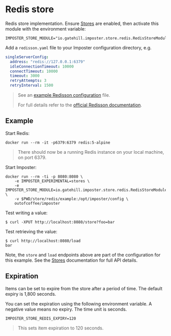 # Redis store

Redis store implementation. Ensure [Stores](../../docs/stores.md) are enabled, then activate this module with the environment variable:

    IMPOSTER_STORE_MODULE="io.gatehill.imposter.store.redis.RedisStoreModule" 

Add a `redisson.yaml` file to your Imposter configuration directory, e.g.

```yaml
singleServerConfig:
  address: "redis://127.0.0.1:6379"
  idleConnectionTimeout: 10000
  connectTimeout: 10000
  timeout: 3000
  retryAttempts: 3
  retryInterval: 1500
```

> See an [example Redisson configuration](example/redisson.yaml) file.
>
> For full details refer to the [official Redisson documentation](https://github.com/redisson/redisson/wiki/2.-Configuration).

## Example

Start Redis:

    docker run --rm -it -p6379:6379 redis:5-alpine

> There should now be a running Redis instance on your local machine, on port 6379.

Start Imposter:

    docker run --rm -ti -p 8080:8080 \
        -e IMPOSTER_EXPERIMENTAL=stores \
        -e IMPOSTER_STORE_MODULE=io.gatehill.imposter.store.redis.RedisStoreModule \
        -v $PWD/store/redis/example:/opt/imposter/config \
        outofcoffee/imposter

Test writing a value:

    $ curl -XPUT http://localhost:8080/store?foo=bar

Test retrieving the value:

    $ curl http://localhost:8080/load
    bar

Note, the `store` and `load` endpoints above are part of the configuration for this example. See the [Stores](../../docs/stores.md) documentation for full API details.

## Expiration

Items can be set to expire from the store after a period of time. The default expiry is 1,800 seconds.

You can set the expiration using the following environment variable. A negative value means no expiry. The time unit is seconds.

    IMPOSTER_STORE_REDIS_EXPIRY=120

> This sets item expiration to 120 seconds.
